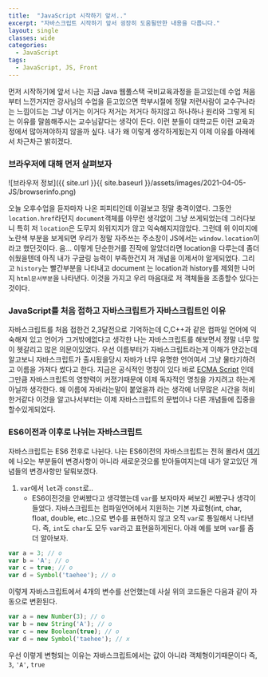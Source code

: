 ```yaml
---
title:  "JavaScript 시작하기 앞서.."
excerpt: "자바스크립트 시작하기 앞서 굉장히 도움될만한 내용을 다룹니다."
layout: single
classes: wide
categories:
  - JavaScript
tags:
  - JavaScript, JS, Front
---
```



먼저 시작하기에 앞서 나는 지금 Java 웹풀스택 국비교육과정을 듣고있는데 수업 처음부터 느낀거지만 강사님의 수업을 듣고있으면 학부시절에 정말 저런사람이 교수구나라는 느낌이드는 그냥 이거는 이거다 저거는 저거다 하지않고 하나하나 원리와 그렇게 되는 이유를 말씀해주시는 교수님같다는 생각이 든다. 이런 분들이 대학교든 이런 교육과정에서 많아져야하지 않을까 싶다. 내가 왜 이렇게 생각하게됬는지 이제 이유를 아래에서 차근차근 밝히겠다.

### 브라우저에 대해 먼저 살펴보자


![브라우저 정보]({{ site.url }}{{ site.baseurl }}/assets/images/2021-04-05-JS/browserinfo.png)

오늘 오후수업을 듣자마자 나온 피피티인데 이걸보고 정말 충격이였다. 그동안 `location.href`라던지 `document`객체를 아무런 생각없이 그냥 쓰게되었는데 그러다보니 특히 저 `location`은 도무지 외워지지가 않고 익숙해지지않았다. 그런데 위 이미지에 노란색 부분을 보게되면 우리가 정말 자주쓰는 주소창이 JS에서는 `window.location`이라고 했던것이다. 음... 이렇게 단순한거를 진작에 알았더라면 location을 다루는데 좀더 쉬웠을텐데 아직 내가 구글링 능력이 부족한건지 저 개념을 이제서야 알게되었다. 그리고 `history`는 빨간부분을 나타내고 document 는 location과 history를 제외한 나머지 `html문서부분`을 나타낸다. 이것을 가지고 우리 마음대로 저 객체들을 조종할수 있다는것이다.


### JavaScript를 처음 접하고 자바스크립트가 자바스크립트인 이유

자바스크립트를 처음 접한건 2,3달전으로 기억하는데 C,C++과 같은 컴파일 언어에 익숙해져 있고 언어가 그거밖에없다고 생각한 나는 자바스크립트를 해보면서 정말 너무 많이 헷갈리고 많은 의문이있었다. 우선 이름부터가 자바스크립트라는게 이해가 안갔는데 알고보니 자바스크립트가 출시됬을당시 자바가 너무 유명한 언어여서 그냥 물타기하려고 이름을 가져다 썼다고 한다. 지금은 공식적인 명칭이 있다 바로 [ECMA Script](https://ko.wikipedia.org/wiki/ECMA%EC%8A%A4%ED%81%AC%EB%A6%BD%ED%8A%B8) 인데 그만큼 자바스크립트의 영향력이 커졌기때문에 이제 독자적인 명칭을 가지려고 하는게 아닐까 생각한다. 왜 이름에 자바라는말이 붙었을까 라는 생각에 너무많은 시간을 허비한거같다 이것을 알고나서부터는 이제 자바스크립트의 문법이나 다른 개념들에 집중을 할수있게되었다.

### ES6이전과 이후로 나뉘는 자바스크립트
  자바스크립트는 ES6 전후로 나뉜다. 나는 ES6이전의 자바스크립트는 전혀 몰라서 [여기](https://im-nc2u.tistory.com/entry/ES6-ECMAScript-2015-%EB%AC%B8%EB%B2%95-%ED%8F%AC%EC%9D%B8%ED%8A%B8) 에 나오는 부분들이 변경사항이 아니라 새로운것으롤 받아들여지는데 내가 알고있던 개념들의 변경사항만 달뤄보겠다.

1. `var`에서 `let`과 `const`로..
    - ES6이전것을 안써봤다고 생각했는데 `var`를 보자마자 써보긴 써봤구나 생각이 들었다. 자바스크립트는 컴파일언어에서 지원하는 기본 자료형(int, char, float, double, etc..)으로 변수를 표현하지 않고 오직 `var`로 통일해서 나타낸다. 즉, 
  `int`도 `char`도 모두 `var`라고 표현을하게된다. 아래 예를 보며 `var`를 좀더 알아보자.
      
```javascript
var a = 3; // o
var b = 'A'; // o
var c = true; // o
var d = Symbol('taehee'); // o
```

이렇게 자바스크립트에서 4개의 변수를 선언했는데 사실 위의 코드들은 다음과 같이 자동으로 변환된다.
```javascript
var a = new Number(3); // o
var b = new String('A'); // o 
var c = new Boolean(true); // o
var d = new Symbol('taehee'); // x
```

우선 
이렇게 변형되는 이유는 자바스크립트에서는 값이 아니라 객체형이기때문이다 즉, `3`, `'A'`, `true`

### 


